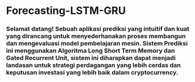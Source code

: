 # Forecasting-LSTM-GRU
### Selamat datang! Sebuah aplikasi prediksi yang intuitif dan kuat yang dirancang untuk menyederhanakan proses membangun dan mengevaluasi model pembelajaran mesin. Sistem Prediksi ini menggunakan Algoritma Long Short Term Memory dan Gated Recurrent Unit, sistem ini diharapkan dapat menjadi landasan untuk strategi perdagangan yang lebih cerdas dan keputusan investasi yang lebih baik dalam cryptocurrency.